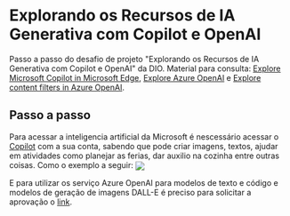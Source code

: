 # Explorando os Recursos de IA Generativa com Copilot e OpenAI
Passo a passo do desafio de projeto "Explorando os Recursos de IA Generativa com Copilot e OpenAI" da DIO. Material para consulta: [Explore Microsoft Copilot in Microsoft Edge](https://microsoftlearning.github.io/mslearn-ai-fundamentals/Instructions/Labs/12-generative-ai.html), [Explore Azure OpenAI](https://microsoftlearning.github.io/mslearn-ai-fundamentals/Instructions/Labs/13-azure-openai.html) e [Explore content filters in Azure OpenAI](https://microsoftlearning.github.io/mslearn-ai-fundamentals/Instructions/Labs/14-azure-openai-content-filters.html).
## Passo a passo
Para acessar a inteligencia artificial da Microsoft é nescessário acessar o [Copilot](https://copilot.microsoft.com) com a sua conta, sabendo que pode criar imagens, textos, ajudar em atividades como planejar as ferias, dar auxilio na cozinha entre outras coisas.
Como o exemplo a seguir:
<img align="center" src="https://github.com/ThaynaL/Microsoft-Azure-AI-Fundamentals/blob/main/"/>  

E para utilizar os serviço Azure OpenAI para modelos de texto e código e modelos de geração de imagens DALL-E é preciso para solicitar a aprovação o [link](https://aka.ms/oaiapply).